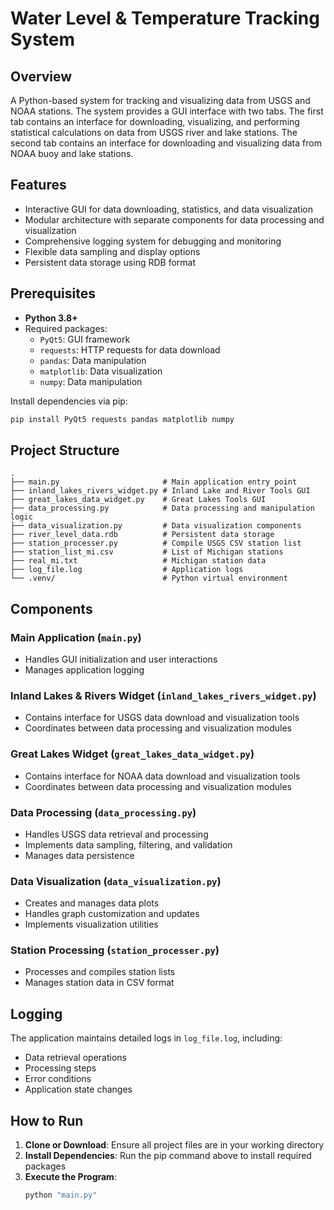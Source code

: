# Water Level & Temperature Tracking System

## Overview
A Python-based system for tracking and visualizing data from USGS and NOAA stations. 
The system provides a GUI interface with two tabs. The first tab contains an interface for 
downloading, visualizing, and performing statistical calculations on data from USGS river and lake 
stations. The second tab contains an interface for downloading and visualizing data from NOAA 
buoy and lake stations.

## Features
- Interactive GUI for data downloading, statistics, and data visualization
- Modular architecture with separate components for data processing and visualization
- Comprehensive logging system for debugging and monitoring
- Flexible data sampling and display options 
- Persistent data storage using RDB format

## Prerequisites

- **Python 3.8+**
- Required packages:
  - `PyQt5`: GUI framework
  - `requests`: HTTP requests for data download
  - `pandas`: Data manipulation
  - `matplotlib`: Data visualization
  - `numpy`: Data manipulation

Install dependencies via pip:
```bash
pip install PyQt5 requests pandas matplotlib numpy
```

## Project Structure

```
.
├── main.py                       # Main application entry point
├── inland_lakes_rivers_widget.py # Inland Lake and River Tools GUI
├── great_lakes_data_widget.py    # Great Lakes Tools GUI
├── data_processing.py            # Data processing and manipulation logic
├── data_visualization.py         # Data visualization components
├── river_level_data.rdb          # Persistent data storage
├── station_processer.py          # Compile USGS CSV station list
├── station_list_mi.csv           # List of Michigan stations
├── real_mi.txt                   # Michigan station data
├── log_file.log                  # Application logs
└── .venv/                        # Python virtual environment
```

## Components

### Main Application (`main.py`)
- Handles GUI initialization and user interactions
- Manages application logging


### Inland Lakes & Rivers Widget (`inland_lakes_rivers_widget.py`)
- Contains interface for USGS data download and visualization tools
- Coordinates between data processing and visualization modules


### Great Lakes Widget (`great_lakes_data_widget.py`)
- Contains interface for NOAA data download and visualization tools
- Coordinates between data processing and visualization modules


### Data Processing (`data_processing.py`)
- Handles USGS data retrieval and processing
- Implements data sampling, filtering, and validation
- Manages data persistence


### Data Visualization (`data_visualization.py`)
- Creates and manages data plots
- Handles graph customization and updates
- Implements visualization utilities


### Station Processing (`station_processer.py`)
- Processes and compiles station lists
- Manages station data in CSV format


## Logging
The application maintains detailed logs in `log_file.log`, including:
- Data retrieval operations
- Processing steps
- Error conditions
- Application state changes

## How to Run

1. **Clone or Download**: Ensure all project files are in your working directory
2. **Install Dependencies**: Run the pip command above to install required packages
3. **Execute the Program**:
   ```bash
   python "main.py"
   ```


